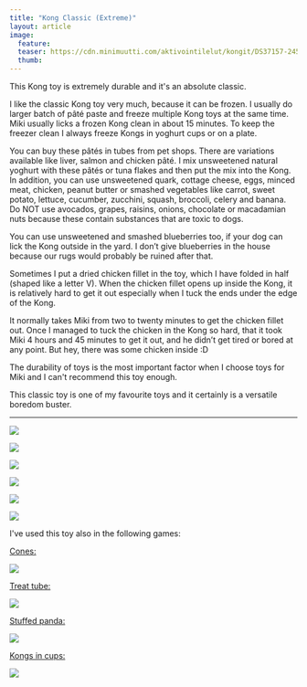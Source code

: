 ```yaml
---
title: "Kong Classic (Extreme)"
layout: article
image:
  feature:
  teaser: https://cdn.minimuutti.com/aktivointilelut/kongit/DS37157-245px.jpg
  thumb:
---
```


This Kong toy is extremely durable and it's an absolute classic.

I like the classic Kong toy very much, because it can be frozen. I usually do larger batch of pâté paste and freeze multiple Kong toys at the same time. Miki usually licks a frozen Kong clean in about 15 minutes. To keep the freezer clean I always freeze Kongs in yoghurt cups or on a plate.

You can buy these pâtés in tubes from pet shops. There are variations available like liver, salmon and chicken pâté. I mix unsweetened natural yoghurt with these pâtés or tuna flakes and then put the mix into the Kong. In addition, you can use unsweetened quark, cottage cheese, eggs, minced meat, chicken, peanut butter or smashed vegetables like carrot, sweet potato, lettuce, cucumber, zucchini, squash, broccoli, celery and banana. Do NOT use avocados, grapes, raisins, onions, chocolate or macadamian nuts because these contain substances that are toxic to dogs.

You can use unsweetened and smashed blueberries too, if your dog can lick the Kong outside in the yard. I don’t give blueberries in the house because our rugs would probably be ruined after that.

Sometimes I put a dried chicken fillet in the toy, which I have folded in half (shaped like a letter V). When the chicken fillet opens up inside the Kong, it is relatively hard to get it out especially when I tuck the ends under the edge of the Kong.

It normally takes Miki from two to twenty minutes to get the chicken fillet out. Once I managed to tuck the chicken in the Kong so hard, that it took Miki 4 hours and 45 minutes to get it out, and he didn’t get tired or bored at any point. But hey, there was some chicken inside :D

The durability of toys is the most important factor when I choose toys for Miki and I can't recommend this toy enough.

This classic toy is one of my favourite toys and it certainly is a versatile boredom buster.

---

![](https://cdn.minimuutti.com/aktivointilelut/kongit/DS37157-800px.jpg)

![](https://cdn.minimuutti.com/aktivointilelut/kongit/DSC16731_2-800px.jpg)

![](https://cdn.minimuutti.com/aktivointilelut/kongit/DSC19223_2-800px.jpg)

![](https://cdn.minimuutti.com/aktivointilelut/kongit/DSC19253_2-800px.jpg)

![](https://cdn.minimuutti.com/aktivointilelut/kongit/DSC14116_2-800px.jpg)

![](https://cdn.minimuutti.com/aktivointilelut/kongit/DSC30350_2-800px.jpg)

I've used this toy also in the following games:

[Cones:](/en/brain-games/cones/)

[![](https://cdn.minimuutti.com/aktivointi/totterot/DSC40378-800px.jpg)](/en/brain-games/cones/)

[Treat tube:](/en/brain-games/treat-tube/)

[![](https://cdn.minimuutti.com/aktivointi/putkipiilo/DSC47917-800px.jpg)](/en/brain-games/treat-tube/)

[Stuffed panda:](/en/brain-games/stuffed-panda/)

[![](https://cdn.minimuutti.com/aktivointi/pehmopanda/DSC49437-800px.jpg)](/en/brain-games/stuffed-panda/)

[Kongs in cups:](/en/brain-games/kongs-in-cups/)

[![](https://cdn.minimuutti.com/aktivointi/kongit-mukeissa/DSC48179-800px.jpg)](/en/brain-games/kongs-in-cups/)
